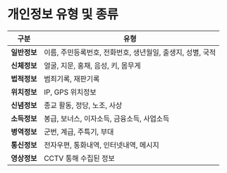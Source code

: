# 개인정보 유형 및 종류

| **구분**        | **유형**                                                               |
| --------------- | --------------------------------------------------------------------- |
| **일반정보**    | 이름, 주민등록번호, 전화번호, 생년월일, 출생지, 성별, 국적             |
| **신체정보**    | 얼굴, 지문, 홍채, 음성, 키, 몸무게                                     |
| **법적정보**    | 범죄기록, 재판기록                                                   |
| **위치정보**    | IP, GPS 위치정보                                                     |
| **신념정보**    | 종교 활동, 정당, 노조, 사상                                          |
| **소득정보**    | 봉급, 보너스, 이자소득, 금융소득, 사업소득                            |
| **병역정보**    | 군번, 계급, 주특기, 부대                                             |
| **통신정보**    | 전자우편, 통화내역, 인터넷내역, 메시지                                |
| **영상정보**    | CCTV 통해 수집된 정보                                                |
